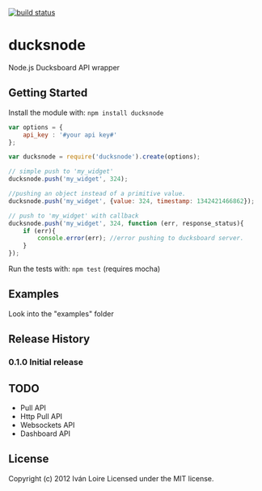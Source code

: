 [![build status](https://secure.travis-ci.org/iloire/ducksnode.png)](http://travis-ci.org/iloire/ducksnode)
# ducksnode

Node.js Ducksboard API wrapper

## Getting Started
Install the module with: `npm install ducksnode`

```javascript
var options = {
	api_key : '#your api key#'
};

var ducksnode = require('ducksnode').create(options);

// simple push to 'my_widget'
ducksnode.push('my_widget', 324);

//pushing an object instead of a primitive value.
ducksnode.push('my_widget', {value: 324, timestamp: 1342421466862});

// push to 'my_widget' with callback
ducksnode.push('my_widget', 324, function (err, response_status){
	if (err){
		console.error(err); //error pushing to ducksboard server.
	}
});
```
Run the tests with: `npm test` (requires mocha)

## Examples
Look into the "examples" folder

## Release History
### 0.1.0 Initial release

## TODO
 - Pull API
 - Http Pull API
 - Websockets API
 - Dashboard API

## License
Copyright (c) 2012 Iván Loire
Licensed under the MIT license.
